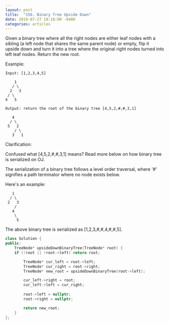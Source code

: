 ```yaml
---
layout: post
title:  "156. Binary Tree Upside Down"
date: 2019-07-27 19:18:00 -0400
categories: articles
---
```

Given a binary tree where all the right nodes are either leaf nodes with a sibling (a left node that shares the same parent node) or empty, flip it upside down and turn it into a tree where the original right nodes turned into left leaf nodes. Return the new root.

Example:
```
Input: [1,2,3,4,5]

    1
   / \
  2   3
 / \
4   5

Output: return the root of the binary tree [4,5,2,#,#,3,1]

   4
  / \
 5   2
    / \
   3   1  
```
Clarification:

Confused what [4,5,2,#,#,3,1] means? Read more below on how binary tree is serialized on OJ.

The serialization of a binary tree follows a level order traversal, where '#' signifies a path terminator where no node exists below.

Here's an example:
```
   1
  / \
 2   3
    /
   4
    \
     5
```
The above binary tree is serialized as [1,2,3,#,#,4,#,#,5].

```c++
class Solution {
public:
    TreeNode* upsideDownBinaryTree(TreeNode* root) {
	if (!root || !root->left) return root;

	    TreeNode* cur_left = root->left;
	    TreeNode* cur_right = root->right;
	    TreeNode* new_root = upsideDownBinaryTree(root->left);

	    cur_left->right = root;
	    cur_left->left = cur_right;
	    
	    root->left = nullptr;
	    root->right = nullptr;

	    return new_root;
    }
};
```